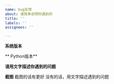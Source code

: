 ```yaml
---
name: bug反馈
about: 请简单说明你遇到的
title: ''
labels: ''
assignees: ''

---
```


**系统版本**

** Python版本**

**请用文字描述你遇到的问题**

**截图**
截图的话有更好
没有的话，用文字描述遇到的问题
